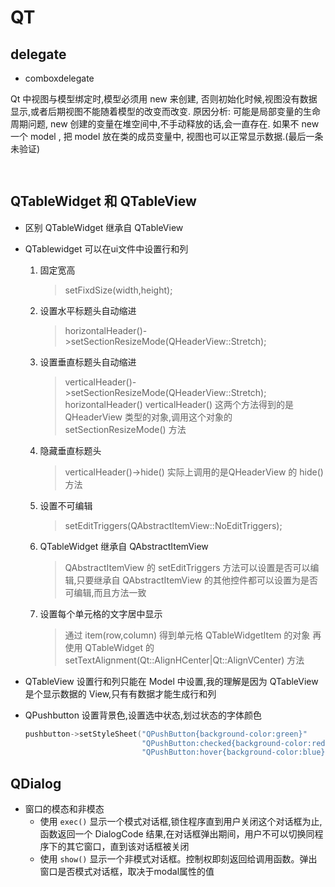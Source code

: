 # QT

## delegate

- comboxdelegate

 Qt 中视图与模型绑定时,模型必须用 new 来创建, 否则初始化时候,视图没有数据显示,或者后期视图不能随着模型的改变而改变.
 原因分析: 可能是局部变量的生命周期问题, new 创建的变量在堆空间中,不手动释放的话,会一直存在. 如果不 new 一个 model , 把 model 放在类的成员变量中, 视图也可以正常显示数据.(最后一条未验证)

 ```cpp
    
 ```

## QTableWidget 和 QTableView

- 区别
    QTableWidget 继承自 QTableView

- QTablewidget
    可以在ui文件中设置行和列
    1. 固定宽高
        > setFixdSize(width,height);
    2. 设置水平标题头自动缩进
        > horizontalHeader()->setSectionResizeMode(QHeaderView::Stretch);
    3. 设置垂直标题头自动缩进
        > verticalHeader()->setSectionResizeMode(QHeaderView::Stretch);
        >horizontalHeader() verticalHeader() 这两个方法得到的是QHeaderView 类型的对象,调用这个对象的 setSectionResizeMode() 方法
    4. 隐藏垂直标题头
        > verticalHeader()->hide() 实际上调用的是QHeaderView 的 hide() 方法
    5. 设置不可编辑
        > setEditTriggers(QAbstractItemView::NoEditTriggers);
    6. QTableWidget 继承自 QAbstractItemView
        > QAbstractItemView 的 setEditTriggers 方法可以设置是否可以编辑,只要继承自 QAbstractItemView 的其他控件都可以设置为是否可编辑,而且方法一致
    7. 设置每个单元格的文字居中显示
        > 通过 item(row,column) 得到单元格 QTableWidgetItem 的对象 再使用 QTableWidget 的 setTextAlignment(Qt::AlignHCenter|Qt::AlignVCenter) 方法
- QTableView
    设置行和列只能在 Model 中设置,我的理解是因为 QTableView 是个显示数据的 View,只有有数据才能生成行和列

- QPushbutton
    设置背景色,设置选中状态,划过状态的字体颜色

    ```cpp
    pushbutton->setStyleSheet("QPushButton{background-color:green}"
                              "QPushButton:checked{background-color:red}"
                              "QPushButton:hover{background-color:blue}");
    ```

## QDialog

- 窗口的模态和非模态
  - 使用 `exec()` 显示一个模式对话框,锁住程序直到用户关闭这个对话框为止,函数返回一个 DialogCode 结果,在对话框弹出期间，用户不可以切换同程序下的其它窗口，直到该对话框被关闭
  - 使用 `show()` 显示一个非模式对话框。控制权即刻返回给调用函数。弹出窗口是否模式对话框，取决于modal属性的值
